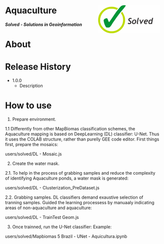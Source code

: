 <div class="fluid-row" id="header">
    <div id="column">
        <div class = "blocks">
            <img src='./misc/solved-logo.jpeg' height='auto' width='200' align='right'>
        </div>
    </div>
    <h1 class="title toc-ignore">Aquaculture</h1>
    <h4 class="author"><em>Solved - Solutions in Geoinformation</em></h4>
</div>

# About

# Release History

* 1.0.0
    * Description

# How to use
1. Prepare environment.

1.1 Differently from other MapBiomas classification schemes, the Aquaculture mapping is based on DeepLearning (DL) classifier: U-Net. Thus it uses the COLAB structure, rather than purelly GEE code editor. First things first, prepare the mosaics:

users/solved/DL - Mosaic.js

2. Create the water mask.

2.1. To help in the process of grabbing samples and reduce the complexity of identifying Aquaculture ponds, a water mask is generated:

users/solved/DL - Clusterization_PreDataset.js

2.2. Grabbing samples. DL classifiers demand exaustive selection of tranning samples. Guided the learning processess by manuaaly indicating areas of non-aquaculture and aquaculture:

users/solved/DL - TrainTest Geom.js

3. Once trainned, run the U-Net classifier:
Example:

users/solved/Mapbiomas 5 Brazil - UNet - Aquicultura.ipynb

